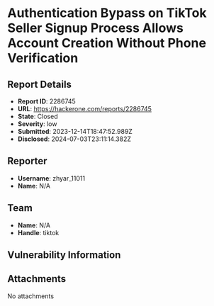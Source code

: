 # Authentication Bypass on TikTok Seller Signup Process Allows Account Creation Without Phone Verification

## Report Details
- **Report ID**: 2286745
- **URL**: https://hackerone.com/reports/2286745
- **State**: Closed
- **Severity**: low
- **Submitted**: 2023-12-14T18:47:52.989Z
- **Disclosed**: 2024-07-03T23:11:14.382Z

## Reporter
- **Username**: zhyar_11011
- **Name**: N/A

## Team
- **Name**: N/A
- **Handle**: tiktok

## Vulnerability Information


## Attachments
No attachments
